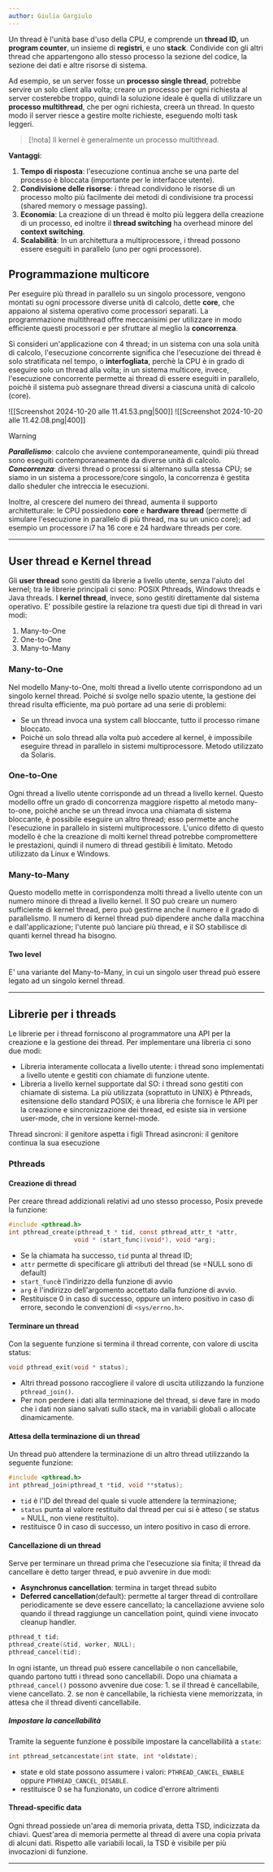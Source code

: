 ```yaml
---
author: Giulia Gargiulo
---
```


Un thread è l'unità base d'uso della CPU, e comprende un **thread ID,** un **program counter**, un insieme di **registri**, e uno **stack**. Condivide con gli altri thread che appartengono allo stesso processo la sezione del codice, la sezione dei dati e altre risorse di sistema.

Ad esempio, se un server fosse un **processo single thread**, potrebbe servire un solo client alla volta; creare un processo per ogni richiesta al server costerebbe troppo, quindi la soluzione ideale è quella di utilizzare un **processo multithread**, che per ogni richiesta, creerà un thread. In questo modo il server riesce a gestire molte richieste, eseguendo molti task leggeri.

>[!nota]
>Il kernel è generalmente un processo multithread.

**Vantaggi**:
1. **Tempo di risposta**: l'esecuzione continua anche se una parte del processo è bloccata (importante per le interfacce utente).
2. **Condivisione delle risorse**: i thread condividono le risorse di un processo molto più facilmente dei metodi di condivisione tra processi (shared memory o message passing).
3. **Economia**: La creazione di un thread è molto più leggera della creazione di un processo, ed inoltre il **thread switching** ha overhead minore del **context switching**.
4. **Scalabilità**: In un architettura a multiprocessore, i thread possono essere eseguiti in parallelo (uno per ogni processore).
## Programmazione multicore
Per eseguire più thread in parallelo su un singolo processore, vengono montati su ogni processore diverse unità di calcolo, dette **core**, che appaiono al sistema operativo come processori separati. La programmazione multithread offre meccanisimi per utilizzare in modo efficiente questi processori e per sfruttare al meglio la **concorrenza**. 



Si consideri un'applicazione con 4 thread; in un sistema con una sola unità di calcolo, l'esecuzione concorrente significa che l'esecuzione dei thread è solo stratificata nel tempo, o **interfogliata**, perchè la CPU è in grado di eseguire solo un thread alla volta; in un sistema multicore, invece, l'esecuzione concorrente permette ai thread di essere eseguiti in parallelo, poichè il sistema può assegnare thread diversi a ciascuna unità di calcolo (core).

![[Screenshot 2024-10-20 alle 11.41.53.png|500]]
![[Screenshot 2024-10-20 alle 11.42.08.png|400]]
>[!warning]
> ***Parallelismo***: calcolo che avviene contemporaneamente, quindi più thread sono eseguiti contemporaneamente da diverse unità di calcolo.
> ***Concorrenza***: diversi thread o processi si alternano sulla stessa CPU; se siamo in un sistema a processore/core singolo, la concorrenza è gestita dallo sheduler che intreccia le esecuzioni.

Inoltre, al crescere del numero dei thread, aumenta il supporto architetturale: le CPU possiedono **core** e **hardware thread** (permette di simulare l'esecuzione in parallelo di più thread, ma su un unico core); ad esempio un processore i7 ha 16 core e 24 hardware threads per core.

---
## User thread e Kernel thread
Gli **user thread** sono gestiti da librerie a livello utente, senza l'aiuto del kernel; tra le librerie principali ci sono: POSIX Pthreads, Windows threads e Java threads.
I **kernel thread**, invece, sono gestiti direttamente dal sistema operativo.
E' possibile gestire la relazione tra questi due tipi di thread in vari modi:
1. Many-to-One
2. One-to-One
3. Many-to-Many

### Many-to-One
Nel modello Many-to-One, molti thread a livello utente corrispondono ad un singolo kernel thread. Poiché si svolge nello spazio utente, la gestione dei thread risulta efficiente, ma può portare ad una serie di problemi:
- Se  un thread invoca una system call bloccante, tutto il processo rimane bloccato.
- Poiché un solo thread alla volta può accedere al kernel, è impossibile eseguire thread in parallelo in sistemi multiprocessore.
Metodo utilizzato da Solaris.

### One-to-One
Ogni thread a livello utente corrisponde ad un thread a livello kernel. Questo modello offre un grado di concorrenza maggiore rispetto al metodo many-to-one, poiché anche se un thread invoca una chiamata di sistema bloccante, è possibile eseguire un altro thread; esso permette anche l'esecuzione in parallelo in sistemi multiprocessore. L'unico difetto di questo modello è che la creazione di molti kernel thread potrebbe compromettere le prestazioni, quindi il numero di thread gestibili è limitato. Metodo utilizzato da Linux e Windows.

### Many-to-Many
Questo modello mette in corrispondenza molti thread a livello utente con un numero minore di thread a livello kernel. Il SO può creare un numero sufficiente di kernel thread, pero può gestirne anche il numero e il grado di parallelismo.
Il numero di kernel thread può dipendere anche dalla macchina e dall'applicazione; l'utente può lanciare più thread, e il SO stabilisce di quanti kernel thread ha bisogno.
#### Two level
E' una variante del Many-to-Many, in cui un singolo user thread può essere legato ad un singolo kernel thread.

---
## Librerie per i threads
Le librerie per i thread forniscono al programmatore una API per la creazione e la gestione dei thread. Per implementare una libreria ci sono due modi:
- Libreria interamente collocata a livello utente: i thread sono implementati a livello utente e gestiti con chiamate di funzione utente.
- Libreria a livello kernel supportate dal SO: i thread sono gestiti con chiamate di sistema.
La più utilizzata (soprattuto in UNIX) è Pthreads, esitensione dello standard POSIX; è una libreria che fornisce le API per la creazione e sincronizzazione dei thread, ed esiste sia in versione user-mode, che in versione kernel-mode.

Thread sincroni: il genitore aspetta i figli
Thread asincroni: il genitore continua la sua esecuzione

### Pthreads
#### Creazione di thread
Per creare thread addizionali relativi ad uno stesso processo, Posix prevede la funzione:
```c
#include <pthread.h>
int pthread_create(pthread_t * tid, const pthread_attr_t *attr,
				  void * (start_func)(void*), void *arg);
```
- Se la chiamata ha successo, `tid` punta al thread ID;
- `attr` permette di specificare gli attributi del thread (se =NULL sono di default)
- `start_func`è l'indirizzo della funzione di avvio
- `arg` è l'indirizzo dell'argomento accettato dalla funzione di avvio.
- Restituisce 0 in caso di successo, oppure un intero positivo in caso di errore, secondo le convenzioni di `<sys/errno.h>`.

#### Terminare un thread
Con la seguente funzione si termina il thread corrente, con valore di uscita status:
```c
void pthread_exit(void * status);
```
- Altri thread possono raccogliere il valore di uscita utilizzando la funzione `pthread_join()`.
- Per non perdere i dati alla terminazione del thread, si deve fare in modo che i dati non siano salvati sullo stack, ma in variabili globali o allocate dinamicamente.

#### Attesa della terminazione di un thread
Un thread può attendere la terminazione di un altro thread utilizzando la seguente funzione:
```c
#include <pthread.h>
int pthread_join(pthread_t *tid, void **status);
```
- `tid` è l'ID del thread del quale si vuole attendere la terminazione;
- `status` punta al valore restituito dal thread per cui si è atteso ( se status = NULL, non viene restituito).
- restituisce 0 in caso di successo, un intero positivo in caso di errore.

#### Cancellazione di un thread
Serve per terminare un thread prima che l'esecuzione sia finita; il thread da cancellare è detto targer thread, e può avvenire in due modi:
- **Asynchronus cancellation**: termina in target thread subito
- **Deferred cancellation**(default): permette al targer thread di controllare periodicamente se deve essere cancellato; la cancellazione avviene solo quando il thread raggiunge un cancellation point, quindi viene invocato cleanup handler.

```c
pthread_t tid;
pthread_create(&tid, worker, NULL);
pthread_cancel(tid);
```
In ogni istante, un thread può essere cancellabile o non cancellabile, quando partono tutti i thread sono cancellabili.
Dopo una chiamata a `pthread_cancel()` possono avvenire due cose:
	1. se il thread è cancellabile, viene cancellato.
	2. se non è cancellabile, la richiesta viene memorizzata, in attesa che il thread diventi cancellabile.
##### Impostare la cancellabilità
Tramite la seguente funzione è possibile impostare la cancellabilità a `state`:
```c
int pthread_setcancestate(int state, int *oldstate);
```
- state e old state possono assumere i valori: `PTHREAD_CANCEL_ENABLE` oppure `PTHREAD_CANCEL_DISABLE`.
- restituisce 0 se ha funzionato, un codice d'errore altrimenti


#### Thread-specific data
Ogni thread possiede un'area di memoria privata, detta TSD, indicizzata da chiavi. Quest'area di memoria permette al thread di avere una copia privata di alcuni dati.
Rispetto alle variabili locali, la TSD è visibile per più invocazioni di funzione.

---
